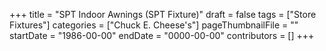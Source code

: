 +++
title = "SPT Indoor Awnings (SPT Fixture)"
draft = false
tags = ["Store Fixtures"]
categories = ["Chuck E. Cheese's"]
pageThumbnailFile = ""
startDate = "1986-00-00"
endDate = "0000-00-00"
contributors = []
+++
